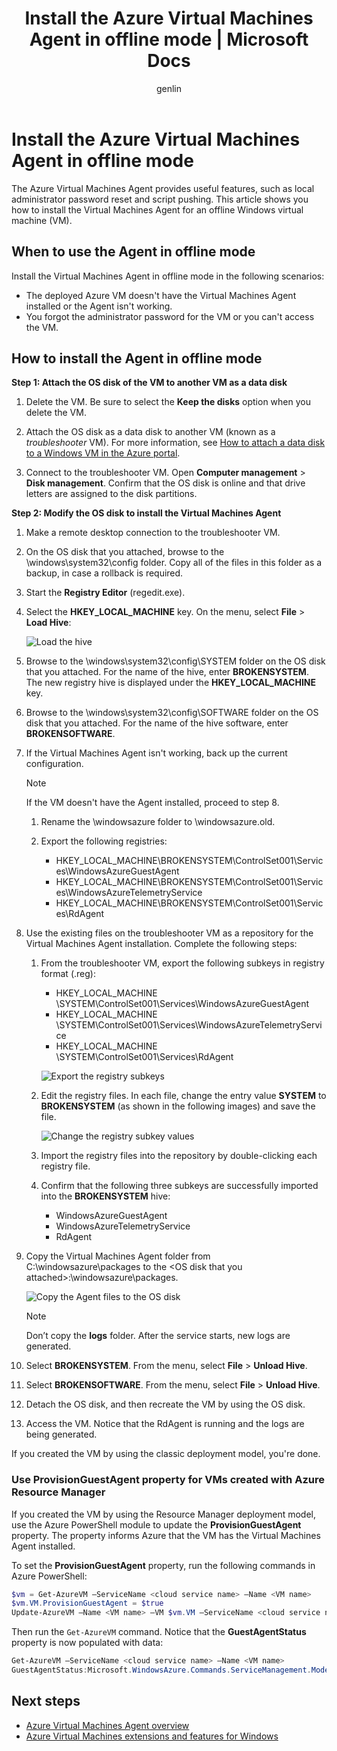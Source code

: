 ﻿---
title: Install the Azure Virtual Machines Agent in offline mode | Microsoft Docs
description: Learn how to install the Azure Virtual Machines Agent in offline mode.
services: virtual-machines-windows
documentationcenter: ''
author: genlin
manager: timlt
editor: ''
tags: azure-resource-manager

ms.service: virtual-machines-windows
ms.workload: infrastructure-services
ms.tgt_pltfrm: vm-windows
ms.devlang: na
ms.topic: article
ms.date: 01/26/2018
ms.author: genli

---
# Install the Azure Virtual Machines Agent in offline mode 

The Azure Virtual Machines Agent provides useful features, such as local administrator password reset and script pushing. This article shows you how to install the Virtual Machines Agent for an offline Windows virtual machine (VM). 

## When to use the Agent in offline mode

Install the Virtual Machines Agent in offline mode in the following scenarios:

- The deployed Azure VM doesn't have the Virtual Machines Agent installed or the Agent isn't working.
- You forgot the administrator password for the VM or you can't access the VM.

## How to install the Agent in offline mode

**Step 1: Attach the OS disk of the VM to another VM as a data disk**

1.  Delete the VM. Be sure to select the **Keep the disks** option when you delete the VM.

2.  Attach the OS disk as a data disk to another VM (known as a _troubleshooter_ VM). For more information, see [How to attach a data disk to a Windows VM in the Azure portal](attach-managed-disk-portal.md).

3.  Connect to the troubleshooter VM. Open **Computer management** > **Disk management**. Confirm that the OS disk is online and that drive letters are assigned to the disk partitions.

**Step 2: Modify the OS disk to install the Virtual Machines Agent**

1.  Make a remote desktop connection to the troubleshooter VM.

2.  On the OS disk that you attached, browse to the \windows\system32\config folder. Copy all of the files in this folder as a backup, in case a rollback is required.

3.  Start the **Registry Editor** (regedit.exe).

4.  Select the **HKEY_LOCAL_MACHINE** key. On the menu, select **File** > **Load Hive**:

    ![Load the hive](./media/install-vm-agent-offline/load-hive.png)

5.  Browse to the \windows\system32\config\SYSTEM folder on the OS disk that you attached. For the name of the hive, enter **BROKENSYSTEM**. The new registry hive is displayed under the **HKEY_LOCAL_MACHINE** key.

6.  Browse to the \windows\system32\config\SOFTWARE folder on the OS disk that you attached. For the name of the hive software, enter **BROKENSOFTWARE**.

7.  If the Virtual Machines Agent isn't working, back up the current configuration.

    >[!NOTE]
    >If the VM doesn't have the Agent installed, proceed to step 8. 
      
    1. Rename the \windowsazure folder to \windowsazure.old.

    2. Export the following registries:
        - HKEY_LOCAL_MACHINE\BROKENSYSTEM\ControlSet001\Services\WindowsAzureGuestAgent
        - HKEY_LOCAL_MACHINE\BROKENSYSTEM\\ControlSet001\Services\WindowsAzureTelemetryService
        - HKEY_LOCAL_MACHINE\BROKENSYSTEM\ControlSet001\Services\RdAgent

8.	Use the existing files on the troubleshooter VM as a repository for the Virtual Machines Agent installation. Complete the following steps:

    1. From the troubleshooter VM, export the following subkeys in registry format (.reg): 
        - HKEY_LOCAL_MACHINE  \SYSTEM\ControlSet001\Services\WindowsAzureGuestAgent
        - HKEY_LOCAL_MACHINE  \SYSTEM\ControlSet001\Services\WindowsAzureTelemetryService
        - HKEY_LOCAL_MACHINE  \SYSTEM\ControlSet001\Services\RdAgent

        ![Export the registry subkeys](./media/install-vm-agent-offline/backup-reg.png)

    2. Edit the registry files. In each file, change the entry value **SYSTEM** to **BROKENSYSTEM** (as shown in the following images) and save the file.

        ![Change the registry subkey values](./media/install-vm-agent-offline/change-reg.png)

    3. Import the registry files into the repository by double-clicking each registry file.

    4. Confirm that the following three subkeys are successfully imported into the **BROKENSYSTEM** hive:
        - WindowsAzureGuestAgent
        - WindowsAzureTelemetryService
        - RdAgent

9.  Copy the Virtual Machines Agent folder from C:\windowsazure\packages to the &lt;OS disk that you attached&gt;:\windowsazure\packages.

    ![Copy the Agent files to the OS disk](./media/install-vm-agent-offline/copy-package.png)
      
    >[!NOTE]
    >Don’t copy the **logs** folder. After the service starts, new logs are generated.

10.  Select **BROKENSYSTEM**. From the menu, select **File** > **Unload Hive**​.

11.  Select **BROKENSOFTWARE**. From the menu, select **File** > **Unload Hive**​.

12.  Detach the OS disk, and then recreate the VM by using the OS disk.

13.  Access the VM. Notice that the RdAgent is running and the logs are being generated.

If you created the VM by using the classic deployment model, you're done.


### Use ProvisionGuestAgent property for VMs created with Azure Resource Manager

If you created the VM by using the Resource Manager deployment model, use the Azure PowerShell module to update the **ProvisionGuestAgent** property. The property informs Azure that the VM has the Virtual Machines Agent installed.

To set the **ProvisionGuestAgent** property, run the following commands in Azure PowerShell:

   ```powershell
   $vm = Get-AzureVM –ServiceName <cloud service name> –Name <VM name>
   $vm.VM.ProvisionGuestAgent = $true
   Update-AzureVM –Name <VM name> –VM $vm.VM –ServiceName <cloud service name>
   ```

Then run the `Get-AzureVM` command. Notice that the **GuestAgentStatus** property is now populated with data:

   ```powershell
   Get-AzureVM –ServiceName <cloud service name> –Name <VM name>
   GuestAgentStatus:Microsoft.WindowsAzure.Commands.ServiceManagement.Model.PersistentVMModel.GuestAgentStatus
   ```

## Next steps

- [Azure Virtual Machines Agent overview](agent-user-guide.md)
- [Azure Virtual Machines extensions and features for Windows](extensions-features.md)